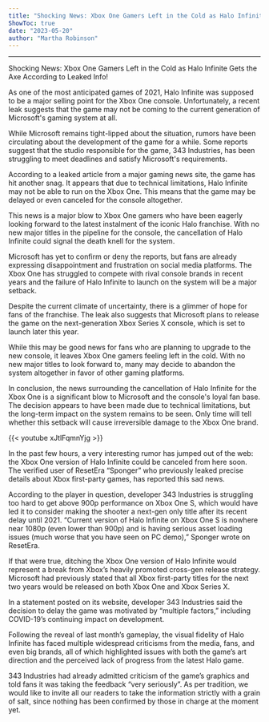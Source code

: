 ```yaml
---
title: "Shocking News: Xbox One Gamers Left in the Cold as Halo Infinite Gets the Axe According to Leaked Info!"
ShowToc: true 
date: "2023-05-20"
author: "Martha Robinson"
---
```

*****
Shocking News: Xbox One Gamers Left in the Cold as Halo Infinite Gets the Axe According to Leaked Info!

As one of the most anticipated games of 2021, Halo Infinite was supposed to be a major selling point for the Xbox One console. Unfortunately, a recent leak suggests that the game may not be coming to the current generation of Microsoft's gaming system at all.

While Microsoft remains tight-lipped about the situation, rumors have been circulating about the development of the game for a while. Some reports suggest that the studio responsible for the game, 343 Industries, has been struggling to meet deadlines and satisfy Microsoft's requirements.

According to a leaked article from a major gaming news site, the game has hit another snag. It appears that due to technical limitations, Halo Infinite may not be able to run on the Xbox One. This means that the game may be delayed or even canceled for the console altogether.

This news is a major blow to Xbox One gamers who have been eagerly looking forward to the latest instalment of the iconic Halo franchise. With no new major titles in the pipeline for the console, the cancellation of Halo Infinite could signal the death knell for the system.

Microsoft has yet to confirm or deny the reports, but fans are already expressing disappointment and frustration on social media platforms. The Xbox One has struggled to compete with rival console brands in recent years and the failure of Halo Infinite to launch on the system will be a major setback.

Despite the current climate of uncertainty, there is a glimmer of hope for fans of the franchise. The leak also suggests that Microsoft plans to release the game on the next-generation Xbox Series X console, which is set to launch later this year.

While this may be good news for fans who are planning to upgrade to the new console, it leaves Xbox One gamers feeling left in the cold. With no new major titles to look forward to, many may decide to abandon the system altogether in favor of other gaming platforms.

In conclusion, the news surrounding the cancellation of Halo Infinite for the Xbox One is a significant blow to Microsoft and the console's loyal fan base. The decision appears to have been made due to technical limitations, but the long-term impact on the system remains to be seen. Only time will tell whether this setback will cause irreversible damage to the Xbox One brand.

{{< youtube xJtlFqmnYjg >}} 



In the past few hours, a very interesting rumor has jumped out of the web: the Xbox One version of Halo Infinite could be canceled from here soon. The verified user of ResetEra “Sponger” who previously leaked precise details about Xbox first-party games, has reported this sad news.
 
According to the player in question, developer 343 Industries is struggling too hard to get above 900p performance on Xbox One S, which would have led it to consider making the shooter a next-gen only title after its recent delay until 2021. “Current version of Halo Infinite on Xbox One S is nowhere near 1080p (even lower than 900p) and is having serious asset loading issues (much worse that you have seen on PC demo),” Sponger wrote on ResetEra.
 
If that were true, ditching the Xbox One version of Halo Infinite would represent a break from Xbox’s heavily promoted cross-gen release strategy. Microsoft had previously stated that all Xbox first-party titles for the next two years would be released on both Xbox One and Xbox Series X.
 
In a statement posted on its website, developer 343 Industries said the decision to delay the game was motivated by “multiple factors,” including COVID-19’s continuing impact on development.
 
Following the reveal of last month’s gameplay, the visual fidelity of Halo Infinite has faced multiple widespread criticisms from the media, fans, and even big brands, all of which highlighted issues with both the game’s art direction and the perceived lack of progress from the latest Halo game.
 
343 Industries had already admitted criticism of the game’s graphics and told fans it was taking the feedback “very seriously”. As per tradition, we would like to invite all our readers to take the information strictly with a grain of salt, since nothing has been confirmed by those in charge at the moment yet.




